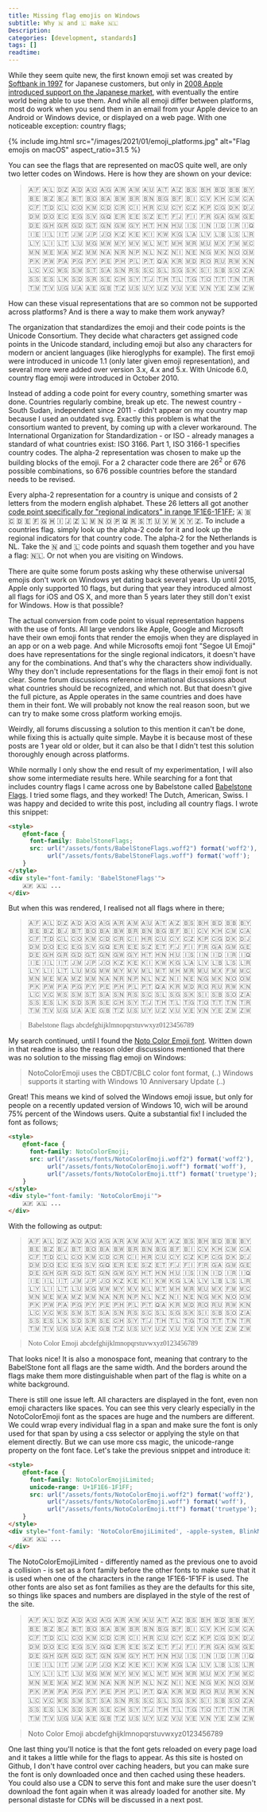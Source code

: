 ```yaml
---
title: Missing flag emojis on Windows
subtitle: Why 🇳 and 🇱 make 🇳🇱
Description:
categories: [development, standards]
tags: []
readtime:
---
```


While they seem quite new, the first known emoji set was created by [Softbank in 1997](https://emojipedia.org/softbank/1997/) for Japanese customers, but only in [2008 Apple introduced support on the Japanese market](https://web.archive.org/web/20090703152413/http://support.apple.com/kb/TS2404), with eventually the entire world being able to use them. And while all emoji differ between platforms, most do work when you send them in an email from your Apple device to an Android or Windows device, or displayed on a web page. With one noticeable exception: country flags;

{% include img.html src="/images/2021/01/emoji_platforms.jpg" alt="Flag emojis on macOS" aspect_ratio=31.5 %}

You can see the flags that are represented on macOS quite well, are only two letter codes on Windows. Here is how they are shown on your device:

> 🇦🇫 🇦🇱 🇩🇿 🇦🇩 🇦🇴 🇦🇬 🇦🇷 🇦🇲 🇦🇺 🇦🇹 🇦🇿 🇧🇸 🇧🇭 🇧🇩 🇧🇧 🇧🇾 🇧🇪 🇧🇿 🇧🇯 🇧🇹 🇧🇴 🇧🇦 🇧🇼 🇧🇷 🇧🇳 🇧🇬 🇧🇫 🇧🇮 🇨🇻 🇰🇭 🇨🇲 🇨🇦 🇨🇫 🇹🇩 🇨🇱 🇨🇴 🇰🇲 🇨🇩 🇨🇷 🇨🇮 🇭🇷 🇨🇺 🇨🇾 🇨🇿 🇰🇵 🇨🇬 🇩🇰 🇩🇯 🇩🇲 🇩🇴 🇪🇨 🇪🇬 🇸🇻 🇬🇶 🇪🇷 🇪🇪 🇸🇿 🇪🇹 🇫🇯 🇫🇮 🇫🇷 🇬🇦 🇬🇲 🇬🇪 🇩🇪 🇬🇭 🇬🇷 🇬🇩 🇬🇹 🇬🇳 🇬🇼 🇬🇾 🇭🇹 🇭🇳 🇭🇺 🇮🇸 🇮🇳 🇮🇩 🇮🇷 🇮🇶 🇮🇪 🇮🇱 🇮🇹 🇯🇲 🇯🇵 🇯🇴 🇰🇿 🇰🇪 🇰🇮 🇰🇼 🇰🇬 🇱🇦 🇱🇻 🇱🇧 🇱🇸 🇱🇷 🇱🇾 🇱🇮 🇱🇹 🇱🇺 🇲🇬 🇲🇼 🇲🇾 🇲🇻 🇲🇱 🇲🇹 🇲🇭 🇲🇷 🇲🇺 🇲🇽 🇫🇲 🇲🇨 🇲🇳 🇲🇪 🇲🇦 🇲🇿 🇲🇲 🇳🇦 🇳🇷 🇳🇵 🇳🇱 🇳🇿 🇳🇮 🇳🇪 🇳🇬 🇲🇰 🇳🇴 🇴🇲 🇵🇰 🇵🇼 🇵🇦 🇵🇬 🇵🇾 🇵🇪 🇵🇭 🇵🇱 🇵🇹 🇶🇦 🇰🇷 🇲🇩 🇷🇴 🇷🇺 🇷🇼 🇰🇳 🇱🇨 🇻🇨 🇼🇸 🇸🇲 🇸🇹 🇸🇦 🇸🇳 🇷🇸 🇸🇨 🇸🇱 🇸🇬 🇸🇰 🇸🇮 🇸🇧 🇸🇴 🇿🇦 🇸🇸 🇪🇸 🇱🇰 🇸🇩 🇸🇷 🇸🇪 🇨🇭 🇸🇾 🇹🇯 🇹🇭 🇹🇱 🇹🇬 🇹🇴 🇹🇹 🇹🇳 🇹🇷 🇹🇲 🇹🇻 🇺🇬 🇺🇦 🇦🇪 🇬🇧 🇹🇿 🇺🇸 🇺🇾 🇺🇿 🇻🇺 🇻🇪 🇻🇳 🇾🇪 🇿🇲 🇿🇼

How can these visual representations that are so common not be supported across platforms? And is there a way to make them work anyway?

The organization that standardizes the emoji and their code points is the Unicode Consortium. They decide what characters get assigned code points in the Unicode standard, including emoji but also any characters for modern or ancient languages (like hieroglyphs for example). The first emoji were introduced in unicode 1.1 (only later given emoji representation), and several more were added over version 3.x, 4.x and 5.x. With Unicode 6.0, country flag emoji were introduced in October 2010.

Instead of adding a code point for every country, something smarter was done. Countries regularly combine, break up etc. The newest country - South Sudan, independent since 2011 - didn't appear on my country map because I used an outdated svg. Exactly this problem is what the consortium wanted to prevent, by coming up with a clever workaround. The International Organization for Standardization - or ISO - already manages a standard of what countries exist: ISO 3166. Part 1, ISO 3166-1 specifies country codes. The alpha-2 representation was chosen to make up the building blocks of the emoji. For a 2 character code there are 26<sup>2</sup> or 676 possible combinations, so 676 possible countries before the standard needs to be revised.

Every alpha-2 representation for a country is unique and consists of 2 letters from the modern english alphabet. These 26 letters all got another [code point specifically for "regional indicators" in range 1F1E6-1F1FF](https://www.unicode.org/charts/PDF/U1F100.pdf); 🇦 🇧 🇨 🇩 🇪 🇫 🇬 🇭 🇮 🇯 🇿 🇱 🇲 🇳 🇴 🇵 🇶 🇷 🇸 🇹 🇺 🇻 🇼 🇽 🇾 🇿. To include a countries flag. simply look up the alpha-2 code for it and look up the regional indicators for that country code. The alpha-2 for the Netherlands is NL. Take the 🇳 and 🇱 code points and squash them together and you have a flag: 🇳🇱. Or not when you are visiting on Windows.

There are quite some forum posts asking why these otherwise universal emojis don't work on Windows yet dating back several years. Up until 2015, Apple only supported 10 flags, but during that year they introduced almost all flags for iOS and OS X, and more than 5 years later they still don't exist for Windows. How is that possible?

The actual conversion from code point to visual representation happens with the use of fonts. All large vendors like Apple, Google and Microsoft have their own emoji fonts that render the emojis when they are displayed in an app or on a web page. And while Microsofts emoji font "Segoe UI Emoji" does have representations for the single regional indicators, it doesn't have any for the combinations. And that's why the characters show individually. Why they don't include representations for the flags in their emoji font is not clear. Some forum discussions reference international discussions about what countries should be recognized, and which not. But that doesn't give the full picture, as Apple operates in the same countries and does have them in their font. We will probably not know the real reason soon, but we can try to make some cross platform working emojis.

Weirdly, all forums discussing a solution to this mention it can't be done, while fixing this is actually quite simple. Maybe it is because most of these posts are 1 year old or older, but it can also be that I didn't test this solution thoroughly enough across platforms. 

While normally I only show the end result of my experimentation, I will also show some intermediate results here. While searching for a font that includes country flags I came across one by Babelstone called [Babelstone Flags](https://www.babelstone.co.uk/Fonts/Flags.html). I tried some flags, and they worked! The Dutch, American, Swiss. I was happy and decided to write this post, including all country flags. I wrote this snippet:

```html
<style>
    @font-face {
      font-family: BabelStoneFlags;
      src: url("/assets/fonts/BabelStoneFlags.woff2") format('woff2'),
           url("/assets/fonts/BabelStoneFlags.woff") format('woff');
    }
</style>
<div style="font-family: 'BabelStoneFlags'">
    🇦🇫 🇦🇱 ...
</div>
```

But when this was rendered, I realised not all flags where in there;

<style>
    @font-face {
      font-family: BabelStoneFlags;
      src: url("/assets/fonts/BabelStoneFlags.woff2") format('woff2'),
           url("/assets/fonts/BabelStoneFlags.woff") format('woff');
    }
</style>
<div style="font-family: 'BabelStoneFlags'">
    <blockquote>
        🇦🇫 🇦🇱 🇩🇿 🇦🇩 🇦🇴 🇦🇬 🇦🇷 🇦🇲 🇦🇺 🇦🇹 🇦🇿 🇧🇸 🇧🇭 🇧🇩 🇧🇧 🇧🇾 🇧🇪 🇧🇿 🇧🇯 🇧🇹 🇧🇴 🇧🇦 🇧🇼 🇧🇷 🇧🇳 🇧🇬 🇧🇫 🇧🇮 🇨🇻 🇰🇭 🇨🇲 🇨🇦 🇨🇫 🇹🇩 🇨🇱 🇨🇴 🇰🇲 🇨🇩 🇨🇷 🇨🇮 🇭🇷 🇨🇺 🇨🇾 🇨🇿 🇰🇵 🇨🇬 🇩🇰 🇩🇯 🇩🇲 🇩🇴 🇪🇨 🇪🇬 🇸🇻 🇬🇶 🇪🇷 🇪🇪 🇸🇿 🇪🇹 🇫🇯 🇫🇮 🇫🇷 🇬🇦 🇬🇲 🇬🇪 🇩🇪 🇬🇭 🇬🇷 🇬🇩 🇬🇹 🇬🇳 🇬🇼 🇬🇾 🇭🇹 🇭🇳 🇭🇺 🇮🇸 🇮🇳 🇮🇩 🇮🇷 🇮🇶 🇮🇪 🇮🇱 🇮🇹 🇯🇲 🇯🇵 🇯🇴 🇰🇿 🇰🇪 🇰🇮 🇰🇼 🇰🇬 🇱🇦 🇱🇻 🇱🇧 🇱🇸 🇱🇷 🇱🇾 🇱🇮 🇱🇹 🇱🇺 🇲🇬 🇲🇼 🇲🇾 🇲🇻 🇲🇱 🇲🇹 🇲🇭 🇲🇷 🇲🇺 🇲🇽 🇫🇲 🇲🇨 🇲🇳 🇲🇪 🇲🇦 🇲🇿 🇲🇲 🇳🇦 🇳🇷 🇳🇵 🇳🇱 🇳🇿 🇳🇮 🇳🇪 🇳🇬 🇲🇰 🇳🇴 🇴🇲 🇵🇰 🇵🇼 🇵🇦 🇵🇬 🇵🇾 🇵🇪 🇵🇭 🇵🇱 🇵🇹 🇶🇦 🇰🇷 🇲🇩 🇷🇴 🇷🇺 🇷🇼 🇰🇳 🇱🇨 🇻🇨 🇼🇸 🇸🇲 🇸🇹 🇸🇦 🇸🇳 🇷🇸 🇸🇨 🇸🇱 🇸🇬 🇸🇰 🇸🇮 🇸🇧 🇸🇴 🇿🇦 🇸🇸 🇪🇸 🇱🇰 🇸🇩 🇸🇷 🇸🇪 🇨🇭 🇸🇾 🇹🇯 🇹🇭 🇹🇱 🇹🇬 🇹🇴 🇹🇹 🇹🇳 🇹🇷 🇹🇲 🇹🇻 🇺🇬 🇺🇦 🇦🇪 🇬🇧 🇹🇿 🇺🇸 🇺🇾 🇺🇿 🇻🇺 🇻🇪 🇻🇳 🇾🇪 🇿🇲 🇿🇼
    </blockquote>
    <blockquote>
        Babelstone flags abcdefghijklmnopqrstuvwxyz0123456789
    </blockquote>
</div>

My search continued, until I found the [Noto Color Emoji font](https://github.com/googlefonts/noto-emoji). Written down in that readme is also the reason older discussions mentioned that there was no solution to the missing flag emoji on Windows: 

> NotoColorEmoji uses the CBDT/CBLC color font format, (..) Windows supports it starting with Windows 10 Anniversary Update (..)

Great! This means we kind of solved the Windows emoji issue, but only for people on a recently updated version of Windows 10, wich will be around 75% percent of the Windows users. Quite a substantial fix! I included the font as follows;

```html
<style>
    @font-face {
      font-family: NotoColorEmoji;
      src: url("/assets/fonts/NotoColorEmoji.woff2") format('woff2'),
           url("/assets/fonts/NotoColorEmoji.woff") format('woff'),
           url("/assets/fonts/NotoColorEmoji.ttf") format('truetype');
    }
</style>
<div style="font-family: 'NotoColorEmoji'">
    🇦🇫 🇦🇱 ...
</div>
```

With the following as output:

<style>
    @font-face {
      font-family: NotoColorEmoji;
      src: url("/assets/fonts/NotoColorEmoji.woff2") format('woff2'),
           url("/assets/fonts/NotoColorEmoji.woff") format('woff'),
           url("/assets/fonts/NotoColorEmoji.ttf") format('truetype');
    }
</style>
<div style="font-family: 'NotoColorEmoji'">
    <blockquote>
        🇦🇫 🇦🇱 🇩🇿 🇦🇩 🇦🇴 🇦🇬 🇦🇷 🇦🇲 🇦🇺 🇦🇹 🇦🇿 🇧🇸 🇧🇭 🇧🇩 🇧🇧 🇧🇾 🇧🇪 🇧🇿 🇧🇯 🇧🇹 🇧🇴 🇧🇦 🇧🇼 🇧🇷 🇧🇳 🇧🇬 🇧🇫 🇧🇮 🇨🇻 🇰🇭 🇨🇲 🇨🇦 🇨🇫 🇹🇩 🇨🇱 🇨🇴 🇰🇲 🇨🇩 🇨🇷 🇨🇮 🇭🇷 🇨🇺 🇨🇾 🇨🇿 🇰🇵 🇨🇬 🇩🇰 🇩🇯 🇩🇲 🇩🇴 🇪🇨 🇪🇬 🇸🇻 🇬🇶 🇪🇷 🇪🇪 🇸🇿 🇪🇹 🇫🇯 🇫🇮 🇫🇷 🇬🇦 🇬🇲 🇬🇪 🇩🇪 🇬🇭 🇬🇷 🇬🇩 🇬🇹 🇬🇳 🇬🇼 🇬🇾 🇭🇹 🇭🇳 🇭🇺 🇮🇸 🇮🇳 🇮🇩 🇮🇷 🇮🇶 🇮🇪 🇮🇱 🇮🇹 🇯🇲 🇯🇵 🇯🇴 🇰🇿 🇰🇪 🇰🇮 🇰🇼 🇰🇬 🇱🇦 🇱🇻 🇱🇧 🇱🇸 🇱🇷 🇱🇾 🇱🇮 🇱🇹 🇱🇺 🇲🇬 🇲🇼 🇲🇾 🇲🇻 🇲🇱 🇲🇹 🇲🇭 🇲🇷 🇲🇺 🇲🇽 🇫🇲 🇲🇨 🇲🇳 🇲🇪 🇲🇦 🇲🇿 🇲🇲 🇳🇦 🇳🇷 🇳🇵 🇳🇱 🇳🇿 🇳🇮 🇳🇪 🇳🇬 🇲🇰 🇳🇴 🇴🇲 🇵🇰 🇵🇼 🇵🇦 🇵🇬 🇵🇾 🇵🇪 🇵🇭 🇵🇱 🇵🇹 🇶🇦 🇰🇷 🇲🇩 🇷🇴 🇷🇺 🇷🇼 🇰🇳 🇱🇨 🇻🇨 🇼🇸 🇸🇲 🇸🇹 🇸🇦 🇸🇳 🇷🇸 🇸🇨 🇸🇱 🇸🇬 🇸🇰 🇸🇮 🇸🇧 🇸🇴 🇿🇦 🇸🇸 🇪🇸 🇱🇰 🇸🇩 🇸🇷 🇸🇪 🇨🇭 🇸🇾 🇹🇯 🇹🇭 🇹🇱 🇹🇬 🇹🇴 🇹🇹 🇹🇳 🇹🇷 🇹🇲 🇹🇻 🇺🇬 🇺🇦 🇦🇪 🇬🇧 🇹🇿 🇺🇸 🇺🇾 🇺🇿 🇻🇺 🇻🇪 🇻🇳 🇾🇪 🇿🇲 🇿🇼
    </blockquote>
    <blockquote>
        Noto Color Emoji abcdefghijklmnopqrstuvwxyz0123456789
    </blockquote>
</div>

That looks nice! It is also a monospace font, meaning that contrary to the BabelStone font all flags are the same width. And the borders around the flags make them more distinguishable when part of the flag is white on a white background.

There is still one issue left. All characters are displayed in the font, even non emoji characters like spaces. You can see this very clearly especially in the NotoColorEmoji font as the spaces are huge and the numbers are different. We could wrap every individual flag in a span and make sure the font is only used for that span by using a css selector or applying the style on that element directly. But we can use more css magic, the unicode-range property on the font face. Let's take the previous snippet and introduce it:

```html
<style>
    @font-face {
      font-family: NotoColorEmojiLimited;
      unicode-range: U+1F1E6-1F1FF;
      src: url("/assets/fonts/NotoColorEmoji.woff2") format('woff2'),
           url("/assets/fonts/NotoColorEmoji.woff") format('woff'),
           url("/assets/fonts/NotoColorEmoji.ttf") format('truetype');
    }
</style>
<div style="font-family: 'NotoColorEmojiLimited', -apple-system, BlinkMacSystemFont, 'Segoe UI', Roboto, Helvetica, Arial, sans-serif, 'Apple Color Emoji', 'Segoe UI Emoji', 'Segoe UI Symbol'">
    🇦🇫 🇦🇱 ...
</div>
```

The NotoColorEmojiLimited - differently named as the previous one to avoid a collision - is set as a font family before the other fonts to make sure that it is used when one of the characters in the range 1F1E6-1F1FF is used. The other fonts are also set as font families as they are the defaults for this site, so things like spaces and numbers are displayed in the style of the rest of the site. 


<style>
    @font-face {
      font-family: NotoColorEmojiLimited;
      unicode-range: U+1F1E6-1F1FF;
      src: url("/assets/fonts/NotoColorEmoji.woff2") format('woff2'),
           url("/assets/fonts/NotoColorEmoji.woff") format('woff'),
           url("/assets/fonts/NotoColorEmoji.ttf") format('truetype');
    }
</style>
<div style="font-family: 'NotoColorEmojiLimited', -apple-system, BlinkMacSystemFont, 'Segoe UI', Roboto, Helvetica, Arial, sans-serif, 'Apple Color Emoji', 'Segoe UI Emoji', 'Segoe UI Symbol'">
    <blockquote>
        🇦🇫 🇦🇱 🇩🇿 🇦🇩 🇦🇴 🇦🇬 🇦🇷 🇦🇲 🇦🇺 🇦🇹 🇦🇿 🇧🇸 🇧🇭 🇧🇩 🇧🇧 🇧🇾 🇧🇪 🇧🇿 🇧🇯 🇧🇹 🇧🇴 🇧🇦 🇧🇼 🇧🇷 🇧🇳 🇧🇬 🇧🇫 🇧🇮 🇨🇻 🇰🇭 🇨🇲 🇨🇦 🇨🇫 🇹🇩 🇨🇱 🇨🇴 🇰🇲 🇨🇩 🇨🇷 🇨🇮 🇭🇷 🇨🇺 🇨🇾 🇨🇿 🇰🇵 🇨🇬 🇩🇰 🇩🇯 🇩🇲 🇩🇴 🇪🇨 🇪🇬 🇸🇻 🇬🇶 🇪🇷 🇪🇪 🇸🇿 🇪🇹 🇫🇯 🇫🇮 🇫🇷 🇬🇦 🇬🇲 🇬🇪 🇩🇪 🇬🇭 🇬🇷 🇬🇩 🇬🇹 🇬🇳 🇬🇼 🇬🇾 🇭🇹 🇭🇳 🇭🇺 🇮🇸 🇮🇳 🇮🇩 🇮🇷 🇮🇶 🇮🇪 🇮🇱 🇮🇹 🇯🇲 🇯🇵 🇯🇴 🇰🇿 🇰🇪 🇰🇮 🇰🇼 🇰🇬 🇱🇦 🇱🇻 🇱🇧 🇱🇸 🇱🇷 🇱🇾 🇱🇮 🇱🇹 🇱🇺 🇲🇬 🇲🇼 🇲🇾 🇲🇻 🇲🇱 🇲🇹 🇲🇭 🇲🇷 🇲🇺 🇲🇽 🇫🇲 🇲🇨 🇲🇳 🇲🇪 🇲🇦 🇲🇿 🇲🇲 🇳🇦 🇳🇷 🇳🇵 🇳🇱 🇳🇿 🇳🇮 🇳🇪 🇳🇬 🇲🇰 🇳🇴 🇴🇲 🇵🇰 🇵🇼 🇵🇦 🇵🇬 🇵🇾 🇵🇪 🇵🇭 🇵🇱 🇵🇹 🇶🇦 🇰🇷 🇲🇩 🇷🇴 🇷🇺 🇷🇼 🇰🇳 🇱🇨 🇻🇨 🇼🇸 🇸🇲 🇸🇹 🇸🇦 🇸🇳 🇷🇸 🇸🇨 🇸🇱 🇸🇬 🇸🇰 🇸🇮 🇸🇧 🇸🇴 🇿🇦 🇸🇸 🇪🇸 🇱🇰 🇸🇩 🇸🇷 🇸🇪 🇨🇭 🇸🇾 🇹🇯 🇹🇭 🇹🇱 🇹🇬 🇹🇴 🇹🇹 🇹🇳 🇹🇷 🇹🇲 🇹🇻 🇺🇬 🇺🇦 🇦🇪 🇬🇧 🇹🇿 🇺🇸 🇺🇾 🇺🇿 🇻🇺 🇻🇪 🇻🇳 🇾🇪 🇿🇲 🇿🇼
    </blockquote>
    <blockquote>
        Noto Color Emoji abcdefghijklmnopqrstuvwxyz0123456789
    </blockquote>
</div>

One last thing you'll notice is that the font gets reloaded on every page load and it takes a little while for the flags to appear. As this site is hosted on Github, I don't have control over caching headers, but you can make sure the font is only downloaded once and then cached using these headers. You could also use a CDN to serve this font and make sure the user doesn't download the font again when it was already loaded for another site. My personal distaste for CDNs will be discussed in a next post.
